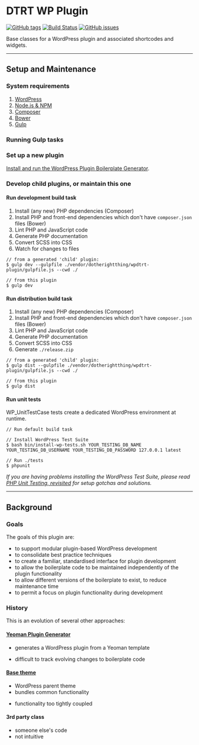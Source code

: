 # DTRT WP Plugin

[![GitHub tags](https://img.shields.io/github/tag/dotherightthing/wpdtrt-plugin.svg?branch=master)](https://github.com/dotherightthing/wpdtrt-plugin/tags) [![Build Status](https://travis-ci.org/dotherightthing/wpdtrt-plugin.svg?branch=master)](https://travis-ci.org/dotherightthing/wpdtrt-plugin) [![GitHub issues](https://img.shields.io/github/issues/dotherightthing/wpdtrt-plugin.svg)](https://github.com/dotherightthing/wpdtrt-plugin/issues)

Base classes for a WordPress plugin and associated shortcodes and widgets.

---

## Setup and Maintenance

### System requirements

1. [WordPress](https://wordpress.org/)
2. [Node.js & NPM](https://nodejs.org/en/)
3. [Composer](https://getcomposer.org/)
4. [Bower](https://bower.io/)
5. [Gulp](https://gulpjs.com/)

### Running Gulp tasks

### Set up a new plugin

[Install and run the WordPress Plugin Boilerplate Generator](https://github.com/dotherightthing/generator-wp-plugin-boilerplate#installation).

### Develop child plugins, or maintain this one

#### Run development build task

1. Install (any new) PHP dependencies (Composer)
2. Install PHP and front-end dependencies which don't have `composer.json` files (Bower)
3. Lint PHP and JavaScript code
4. Generate PHP documentation
5. Convert SCSS into CSS
6. Watch for changes to files

```
// from a generated 'child' plugin:
$ gulp dev --gulpfile ./vendor/dotherightthing/wpdtrt-plugin/gulpfile.js --cwd ./

// from this plugin
$ gulp dev
```

#### Run distribution build task

1. Install (any new) PHP dependencies (Composer)
2. Install PHP and front-end dependencies which don't have `composer.json` files (Bower)
3. Lint PHP and JavaScript code
4. Generate PHP documentation
5. Convert SCSS into CSS
6. Generate `./release.zip`

```
// from a generated 'child' plugin:
$ gulp dist --gulpfile ./vendor/dotherightthing/wpdtrt-plugin/gulpfile.js --cwd ./

// from this plugin
$ gulp dist
```

#### Run unit tests

WP_UnitTestCase tests create a dedicated WordPress environment at runtime.



```
// Run default build task

// Install WordPress Test Suite
$ bash bin/install-wp-tests.sh YOUR_TESTING_DB_NAME YOUR_TESTING_DB_USERNAME YOUR_TESTING_DB_PASSWORD 127.0.0.1 latest

// Run ./tests
$ phpunit
```

*If you are having problems installing the WordPress Test Suite, please read [PHP Unit Testing, revisited](http://kb.dotherightthing.dan/php/wordpress/php-unit-testing-revisited/) for setup gotchas and solutions.*

---

## Background

### Goals

The goals of this plugin are:

* to support modular plugin-based WordPress development
* to consolidate best practice techniques
* to create a familiar, standardised interface for plugin development
* to allow the boilerplate code to be maintained independently of the plugin functionality
* to allow different versions of the boilerplate to exist, to reduce maintenance time
* to permit a focus on plugin functionality during development

### History

This is an evolution of several other approaches:

#### [Yeoman Plugin Generator](https://github.com/dotherightthing/generator-wp-plugin-boilerplate)

+ generates a WordPress plugin from a Yeoman template
- difficult to track evolving changes to boilerplate code

#### [Base theme](https://github.com/dotherightthing/wpdtrt)

+ WordPress parent theme
+ bundles common functionality
- functionality too tightly coupled

#### 3rd party class

- someone else's code
- not intuitive

